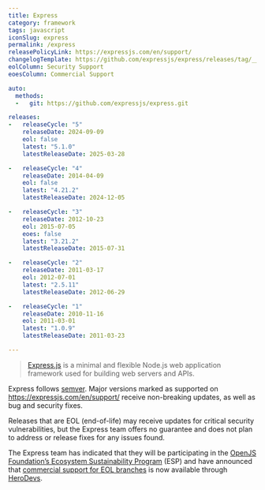 ```yaml
---
title: Express
category: framework
tags: javascript
iconSlug: express
permalink: /express
releasePolicyLink: https://expressjs.com/en/support/
changelogTemplate: https://github.com/expressjs/express/releases/tag/__LATEST__
eolColumn: Security Support
eoesColumn: Commercial Support

auto:
  methods:
  -   git: https://github.com/expressjs/express.git

releases:
-   releaseCycle: "5"
    releaseDate: 2024-09-09
    eol: false
    latest: "5.1.0"
    latestReleaseDate: 2025-03-28

-   releaseCycle: "4"
    releaseDate: 2014-04-09
    eol: false
    latest: "4.21.2"
    latestReleaseDate: 2024-12-05

-   releaseCycle: "3"
    releaseDate: 2012-10-23
    eol: 2015-07-05
    eoes: false
    latest: "3.21.2"
    latestReleaseDate: 2015-07-31

-   releaseCycle: "2"
    releaseDate: 2011-03-17
    eol: 2012-07-01
    latest: "2.5.11"
    latestReleaseDate: 2012-06-29

-   releaseCycle: "1"
    releaseDate: 2010-11-16
    eol: 2011-03-01
    latest: "1.0.9"
    latestReleaseDate: 2011-03-23

---
```


> [Express.js](https://expressjs.com) is a minimal and flexible Node.js
> web application framework used for building web servers and APIs.

Express follows [semver](https://semver.org). Major versions marked as
supported on <https://expressjs.com/en/support/> receive non-breaking
updates, as well as bug and security fixes.

Releases that are EOL (end-of-life) may receive updates for critical
security vulnerabilities, but the Express team offers no guarantee and
does not plan to address or release fixes for any issues found.

The Express team has indicated that they will be participating in the
[OpenJS Foundation’s Ecosystem Sustainability Program](https://openjsf.org/ecosystem-sustainability-program)
(ESP) and have announced that [commercial support for EOL branches](https://expressjs.com/en/support) is
now available through [HeroDevs](https://www.herodevs.com/support/express-nes).
